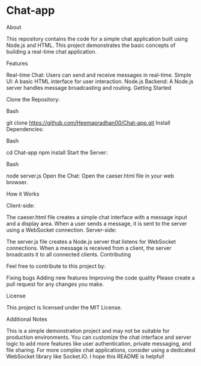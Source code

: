 # Chat-app
About

This repository contains the code for a simple chat application built using Node.js and HTML. This project demonstrates the basic concepts of building a real-time chat application.

Features

Real-time Chat: Users can send and receive messages in real-time.
Simple UI: A basic HTML interface for user interaction.
Node.js Backend: A Node.js server handles message broadcasting and routing.
Getting Started

Clone the Repository:

Bash

git clone https://github.com/Heemapradhan00/Chat-app.git
Install Dependencies:

Bash

cd Chat-app
npm install
Start the Server:

Bash

node server.js
Open the Chat:
Open the caeser.html file in your web browser.

How it Works

Client-side:

The caeser.html file creates a simple chat interface with a message input and a display area.
When a user sends a message, it is sent to the server using a WebSocket connection.
Server-side:

The server.js file creates a Node.js server that listens for WebSocket connections.
When a message is received from a client, the server broadcasts it to all connected clients.
Contributing

Feel free to contribute to this project by:

Fixing bugs
Adding new features
Improving the code quality
Please create a pull request for any changes you make.

License

This project is licensed under the MIT License.

Additional Notes

This is a simple demonstration project and may not be suitable for production environments.
You can customize the chat interface and server logic to add more features like user authentication, private messaging, and file sharing.
For more complex chat applications, consider using a dedicated WebSocket library like Socket.IO.
I hope this README is helpful!
